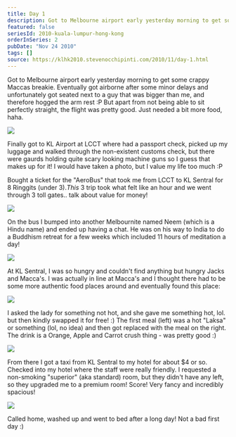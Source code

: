 ```yaml
---
title: Day 1
description: Got to Melbourne airport early yesterday morning to get some crappy Maccas breakie. Eventually got airborne after some minor delays and unf...
featured: false
seriesId: 2010-kuala-lumpur-hong-kong
orderInSeries: 2
pubDate: "Nov 24 2010"
tags: []
source: https://klhk2010.stevenocchipinti.com/2010/11/day-1.html
---
```


Got to Melbourne airport early yesterday morning to get some crappy Maccas breakie. Eventually got airborne after some minor delays and unfortunately got seated next to a guy that was bigger than me, and therefore hogged the arm rest :P But apart from not being able to sit perfectly straight, the flight was pretty good. Just needed a bit more food, haha.

[![](https://2.bp.blogspot.com/_l2YQkMP1pOU/TO3J0n_-VOI/AAAAAAAAAkM/_ibGDXFyw6I/s320/DSC_0232.JPG)](https://2.bp.blogspot.com/_l2YQkMP1pOU/TO3J0n_-VOI/AAAAAAAAAkM/_ibGDXFyw6I/s1600/DSC_0232.JPG)

Finally got to KL Airport at LCCT where had a passport check, picked up my luggage and walked through the non-existent customs check, but there were gaurds holding quite scary looking machine guns so I guess that makes up for it! I would have taken a photo, but I value my life too much :P

Bought a ticket for the "AeroBus" that took me from LCCT to KL Sentral for 8 Ringgits (under $3). This ~$3 trip took what felt like an hour and we went through 3 toll gates.. talk about value for money!

[![](https://2.bp.blogspot.com/_l2YQkMP1pOU/TO3Kqv56wEI/AAAAAAAAAkU/Jf5K8kpLMyM/s320/P1010020.JPG)](https://2.bp.blogspot.com/_l2YQkMP1pOU/TO3Kqv56wEI/AAAAAAAAAkU/Jf5K8kpLMyM/s1600/P1010020.JPG)

On the bus I bumped into another Melbournite named Neem (which is a Hindu name) and ended up having a chat. He was on his way to India to do a Buddhism retreat for a few weeks which included 11 hours of meditation a day!

[![](https://4.bp.blogspot.com/_l2YQkMP1pOU/TO3LJH9jP_I/AAAAAAAAAkY/D32FjFAhE9I/s320/P1010034.JPG)](https://4.bp.blogspot.com/_l2YQkMP1pOU/TO3LJH9jP_I/AAAAAAAAAkY/D32FjFAhE9I/s1600/P1010034.JPG)

At KL Sentral, I was so hungry and couldn't find anything but hungry Jacks and Macca's. I was actually in line at Macca's and I thought there had to be some more authentic food places around and eventually found this place:

[![](https://4.bp.blogspot.com/_l2YQkMP1pOU/TO3Lk_AqNSI/AAAAAAAAAkc/WIzmEh7wkWg/s320/P1010035.JPG)](https://4.bp.blogspot.com/_l2YQkMP1pOU/TO3Lk_AqNSI/AAAAAAAAAkc/WIzmEh7wkWg/s1600/P1010035.JPG)

I asked the lady for something not hot, and she gave me something hot, lol. but then kindly swapped it for free! :) The first meal (left) was a hot "Laksa" or something (lol, no idea) and then got replaced with the meal on the right. The drink is a Orange, Apple and Carrot crush thing - was pretty good :)

[![](https://1.bp.blogspot.com/_l2YQkMP1pOU/TO3L_c_lKRI/AAAAAAAAAkg/nMoZNREs35Q/s320/P1010036.JPG)](https://1.bp.blogspot.com/_l2YQkMP1pOU/TO3L_c_lKRI/AAAAAAAAAkg/nMoZNREs35Q/s1600/P1010036.JPG)

From there I got a taxi from KL Sentral to my hotel for about $4 or so. Checked into my hotel where the staff were really friendly. I requested a non-smoking "superior" (aka standard) room, but they didn't have any left, so they upgraded me to a premium room! Score! Very fancy and incredibly spacious!

[![](https://1.bp.blogspot.com/_l2YQkMP1pOU/TO3KRrv3-7I/AAAAAAAAAkQ/1nJ9qjUiVcg/s320/DSC_0236.JPG)](https://1.bp.blogspot.com/_l2YQkMP1pOU/TO3KRrv3-7I/AAAAAAAAAkQ/1nJ9qjUiVcg/s1600/DSC_0236.JPG)

Called home, washed up and went to bed after a long day! Not a bad first day :)
